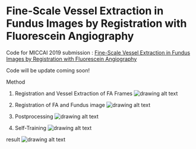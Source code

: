 # Fine-Scale Vessel Extraction in Fundus Images by Registration with Fluorescein Angiography

Code for MICCAI 2019 submission : [Fine-Scale Vessel Extraction in Fundus Images by Registration with Fluorescein Angiography](https://doi.org/10.1007/978-3-030-32239-7_86)

Code will be update coming soon!

Method
1. Registration and Vessel Extraction of FA Frames
![drawing alt text](https://docs.google.com/drawings/d/18QkSozUjbhO82psF1kfE6xpGPN90V-wGtu0fJvmokDI/export/png)

2. Registration of FA and Fundus image
![drawing alt text](https://docs.google.com/drawings/d/1aw6Pwv-o2xb1BObZENspnB2iGiWWN34eKoKDbxT_rCc/export/png)

3. Postprocessing
![drawing alt text](https://docs.google.com/drawings/d/1FqjAvwObMWQp4OxPiUYPoLkqY0_djtmMHlNLuu-iFxE/export/png)

4. Self-Training
![drawing alt text](https://docs.google.com/drawings/d/1RTmcClFZY4E4erEYMhEc3f3jq68_Adv7PCYEKpPPo44/export/png)

result
![drawing alt text](https://docs.google.com/drawings/d/1oeAMFWDjx3b3783G_URXbvW4rqj4zXxJApnTha4iyc0/expert/png)

